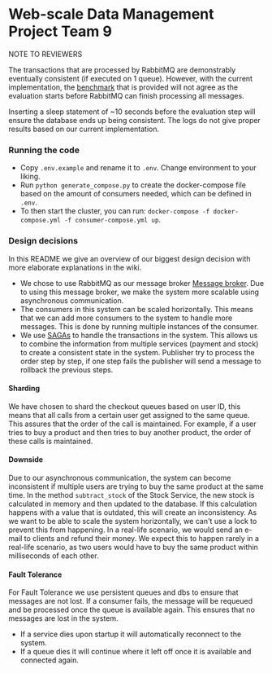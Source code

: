 # Web-scale Data Management Project Team 9


NOTE TO REVIEWERS


The transactions that are processed by RabbitMQ are demonstrably eventually consistent (if executed on 1 queue). However, with the current implementation, the [benchmark](https://github.com/delftdata/wdm-project-benchmark) that is provided will not agree as the evaluation starts before RabbitMQ can finish processing all messages.


Inserting a sleep statement of ~10 seconds before the evaluation step will ensure the database ends up being consistent. The logs do not give proper results based on our current implementation.


### Running the code
- Copy `.env.example` and rename it to `.env`. Change environment to your liking.
- Run ```python generate_compose.py``` to create the docker-compose file based on the amount of consumers needed, which can be defined in ```.env```.
- To then start the cluster, you can run: ```docker-compose -f docker-compose.yml -f consumer-compose.yml up```.


### Design decisions
In this README we give an overview of our biggest design decision with more elaborate explanations in the wiki.
- We chose to use RabbitMQ as our message broker [Message broker](https://github.com/mennohie/wdm24-team9/wiki/Concept-Message-Broker). Due to using this message broker, we make the system more scalable using asynchronous communication.
- The consumers in this system can be scaled horizontally. This means that we can add more consumers to the system to handle more messages. This is done by running multiple instances of the consumer.
- We use [SAGAs](https://github.com/mennohie/wdm24-team9/wiki/Concept-SAGAS) to handle the transactions in the system. This allows us to combine the information from multiple services (payment and stock) to create a consistent state in the system. Publisher try to process the order step by step, if one step fails the publisher will send a message to rollback the previous steps.
#### Sharding
We have chosen to shard the checkout queues based on user ID, this means that all calls from a certain user get assigned to the same queue. This assures that the order of the call is maintained. For example, if a user tries to buy a product and then tries to buy another product, the order of these calls is maintained.
#### Downside
Due to our asynchronous communication, the system can become inconsistent if multiple users are trying to buy the same product at the same time. In the method `subtract_stock` of the Stock Service, the new stock is calculated in memory and then updated to the database. If this calculation happens with a value that is outdated, this will create an inconsistency.  As we want to be able to scale the system horizontally, we can't use a lock to prevent this from happening. In a real-life scenario, we would send an e-mail to clients and refund their money. We expect this to happen rarely in a real-life scenario, as two users would have to buy the same product within milliseconds of each other.
#### Fault Tolerance
For Fault Tolerance we use persistent queues and dbs to ensure that messages are not lost. If a consumer fails, the message will be requeued and be processed once the queue is available again. This ensures that no messages are lost in the system.
- If a service dies upon startup it will automatically reconnect to the system.
- If a queue dies it will continue where it left off once it is available and connected again.